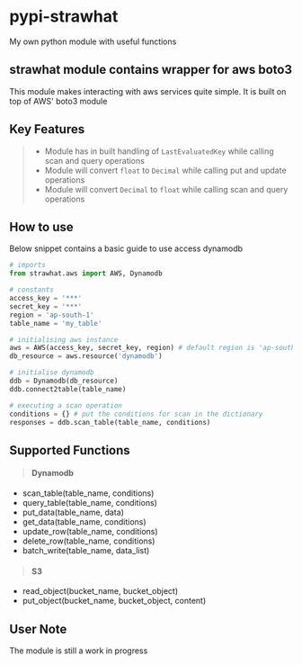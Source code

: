 # pypi-strawhat
My own python module with useful functions

## strawhat module contains wrapper for aws boto3

This module makes interacting with aws services quite simple. It is built on top of AWS' boto3 module

## Key Features

> - Module has in built handling of `LastEvaluatedKey` while calling scan and query operations
> - Module will convert `float` to `Decimal` while calling put and update operations
> - Module will convert `Decimal` to `float` while calling scan and query operations

## How to use

Below snippet contains a basic guide to use access dynamodb

```python
# imports
from strawhat.aws import AWS, Dynamodb

# constants
access_key = '***'
secret_key = '***'
region = 'ap-south-1'
table_name = 'my_table'

# initialising aws instance
aws = AWS(access_key, secret_key, region) # default region is 'ap-south-1'
db_resource = aws.resource('dynamodb')

# initialise dynamodb
ddb = Dynamodb(db_resource)
ddb.connect2table(table_name)

# executing a scan operation
conditions = {} # put the conditions for scan in the dictionary
responses = ddb.scan_table(table_name, conditions)
```

## Supported Functions

> #### Dynamodb
- scan_table(table_name, conditions)
- query_table(table_name, conditions)
- put_data(table_name, data)
- get_data(table_name, conditions)
- update_row(table_name, conditions)
- delete_row(table_name, conditions)
- batch_write(table_name, data_list)

> #### S3
- read_object(bucket_name, bucket_object)
- put_object(bucket_name, bucket_object, content)

## User Note

The module is still a work in progress
